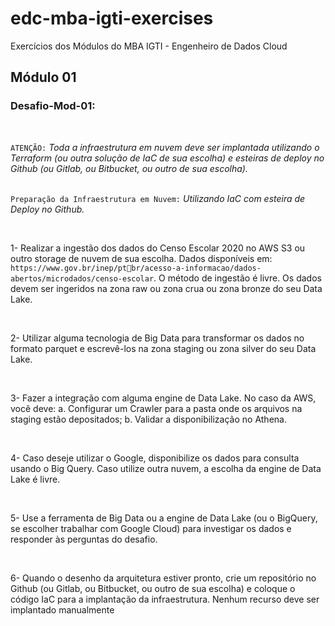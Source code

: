 # edc-mba-igti-exercises
Exercícios dos Módulos do MBA IGTI - Engenheiro de Dados Cloud

## Módulo 01

### Desafio-Mod-01:
<br>

`ATENÇÃO:`
*Toda a infraestrutura em nuvem deve ser implantada utilizando o Terraform (ou outra solução de IaC de sua escolha) e esteiras de deploy no Github (ou Gitlab, ou Bitbucket, ou outro de sua escolha).*
<br>
<br>

`Preparação da Infraestrutura em Nuvem:`
*Utilizando IaC com esteira de Deploy no Github.*
<br>



<br>

1- Realizar a ingestão dos dados do Censo Escolar 2020 no AWS S3 ou outro storage de nuvem de sua escolha. Dados disponíveis em: `https://www.gov.br/inep/ptbr/acesso-a-informacao/dados-abertos/microdados/censo-escolar`. O método de ingestão é livre. Os dados devem ser ingeridos na zona raw ou zona crua ou zona 
bronze do seu Data Lake. 

<br>

2- Utilizar alguma tecnologia de Big Data para transformar os dados no formato parquet
e escrevê-los na zona staging ou zona silver do seu Data Lake.

<br>

3- Fazer a integração com alguma engine de Data Lake. No caso da AWS, você deve:
a. Configurar um Crawler para a pasta onde os arquivos na staging estão 
depositados;
b. Validar a disponibilização no Athena.

<br>

4- Caso deseje utilizar o Google, disponibilize os dados para consulta usando o Big 
Query. Caso utilize outra nuvem, a escolha da engine de Data Lake é livre.

<br>

5- Use a ferramenta de Big Data ou a engine de Data Lake (ou o BigQuery, se escolher 
trabalhar com Google Cloud) para investigar os dados e responder às perguntas do 
desafio.

<br>

6- Quando o desenho da arquitetura estiver pronto, crie um repositório no Github (ou 
Gitlab, ou Bitbucket, ou outro de sua escolha) e coloque o código IaC para a 
implantação da infraestrutura. Nenhum recurso deve ser implantado 
manualmente

